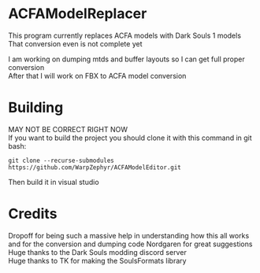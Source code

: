 # ACFAModelReplacer
This program currently replaces ACFA models with Dark Souls 1 models  
That conversion even is not complete yet  

I am working on dumping mtds and buffer layouts so I can get full proper conversion  
After that I will work on FBX to ACFA model conversion

# Building
MAY NOT BE CORRECT RIGHT NOW  
If you want to build the project you should clone it with this command in git bash:  
```
git clone --recurse-submodules https://github.com/WarpZephyr/ACFAModelEditor.git  
```
Then build it in visual studio

# Credits
Dropoff for being such a massive help in understanding how this all works and for the conversion and dumping code
Nordgaren for great suggestions
Huge thanks to the Dark Souls modding discord server  
Huge thanks to TK for making the SoulsFormats library
